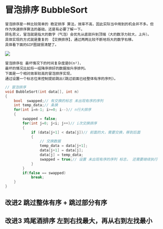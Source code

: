 # 冒泡排序 BubbleSort
    冒泡排序是一种比较简单的 稳定排序 算法，效率不高，因此实际当中用到的机会并不多。但
    作为快速排序算法的基础，还是有必要了解一下。
    顾名思义，冒泡就是指大的数字（气泡）会优先从底部升到顶端（大的数浮力较大，上升）。
    具体实现的方式就是重复的 【交换排序】，通过两两比较不断地将大的数字右移。
    具体看下面的GIF图就很清楚了。
![](https://github.com/Ewenwan/ShiYanLou/blob/master/Algorithm/img/bublesort.gif)


    冒泡排序在 最坏情况下的时间复杂度是O(n²)，
    最坏的情况比如将一组降序排好的数据按升序排列。
    下面是一个相对效率较高的冒泡排序实现，
    通过设置一个标志位来控制提前跳出(跳过前面已经整体有序的序列)。

```c
// 冒泡排序
void BubbleSort(int data[], int n)  
{  
    bool  swapped;// 有交换的标志 未出现有序的序列
    int temp_data;// 条换
    for(int i=n-1; i>=0; i--)// n行大排序
    {
        swapped = false;
        for(int j=0; j<i; j++)// i次交换排序
        {
            if (data[j+1] < data[j])// 前面的大，需要交换，移到后面
            {
                // 交换数据
                temp_data = data[j+1];
                data[j+1] = data[j];
                data[j] = temp_data;
                swapped = true;// 设置 未出现有序的序列 标志， 还需要继续执行
            }
        }
        if(false == swapped)
            break;
    }
}
```
## 改进2 跳过整体有序 + 跳过部分有序


## 改进3 鸡尾酒排序 左到右找最大，再从右到左找最小

